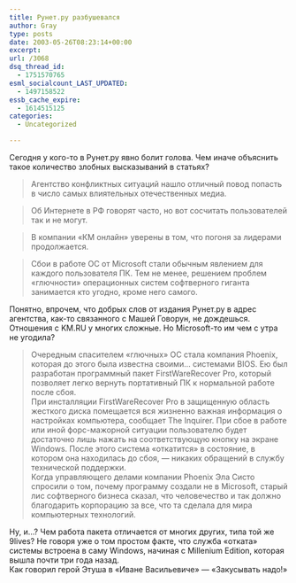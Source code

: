 ```yaml
---
title: Рунет.ру разбушевался
author: Gray
type: posts
date: 2003-05-26T08:23:14+00:00
excerpt:
url: /3068
dsq_thread_id:
  - 1751570765
esml_socialcount_LAST_UPDATED:
  - 1497158522
essb_cache_expire:
  - 1614515125
categories:
  - Uncategorized

---
```








Сегодня у кого-то в Рунет.ру явно болит голова. Чем иначе объяснить такое количество злобных высказываний в статьях?

> Агентство конфликтных ситуаций нашло отличный повод попасть в число самых влиятельных отечественных медиа.



> Об Интернете в РФ говорят часто, но вот сосчитать пользователей так и не могут.



> В компании &#171;КМ онлайн&#187; уверены в том, что погоня за лидерами продолжается.



> Сбои в работе ОС от Microsoft стали обычным явлением для каждого пользователя ПК. Тем не менее, решением проблем &#171;глючности&#187; операционных систем софтверного гиганта занимается кто угодно, кроме него самого.

Понятно, впрочем, что добрых слов от издания Рунет.ру в адрес агентства, как-то связанного с Машей Говорун, не дождешься. Отношения с KM.RU у многих сложные. Но Microsoft-то им чем с утра не угодила?

> Очередным спасителем &#171;глючных&#187; ОС стала компания Phoenix, которая до этого была известна своими&#8230; системами BIOS. Ею был разработан программный пакет FirstWareRecover Pro, который позволяет легко вернуть портативный ПК к нормальной работе после сбоя.  
> При инсталляции FirstWareRecover Pro в защищенную область жесткого диска помещается вся жизненно важная информация о настройках компьютера, сообщает The Inquirer. При сбое в работе или иной форс-мажорной ситуации пользователю будет достаточно лишь нажать на соответствующую кнопку на экране Windows. После этого система &#171;откатится&#187; в состояние, в котором она находилась до сбоя, &#8212; никаких обращений в службу технической поддержки.  
> Когда управляющего делами компании Phoenix Эла Систо спросили о том, почему программу создали не в Microsoft, старый лис софтверного бизнеса сказал, что человечество и так должно благодарить корпорацию за все, что та сделала для мира компьютерных технологий.

Ну, и&#8230;? Чем работа пакета отличается от многих других, типа той же 9lives? Не говоря уже о том простом факте, что служба &#171;отката&#187; системы встроена в саму Windows, начиная с Millenium Edition, которая вышла почти три года назад.  
Как говорил герой Этуша в &#171;Иване Васильевиче&#187; &#8212; &#171;Закусывать надо!&#187;